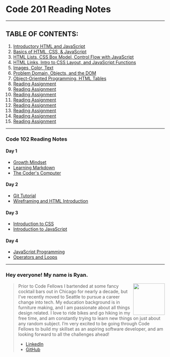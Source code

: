 <!-- These are my reading notes for Code 201 and Code 102 -->

# **Code 201 Reading Notes**

- - -

## **TABLE OF CONTENTS:**

1. [Introductory HTML and JavaScript](code201/class-01.md)
2. [Basics of HTML, CSS, & JavaScript](code201/class-02.md)
3. [HTML Lists, CSS Box Model, Control Flow with JavaScript](code201/class-03.md)
4. [HTML Links, Intro to CSS Layout, and JavaScript Functions](code201/class-04.md)
5. [Images, Color, Text](code201/class-05.md)
6. [Problem Domain, Objects, and the DOM](code201/class-06.md)
7. [Object-Oriented Programming, HTML Tables](code201/class-07.md)
8. [Reading Assignment](README.md)
9. [Reading Assignment](README.md)
10. [Reading Assignment](README.md)
11. [Reading Assignment](README.md)
12. [Reading Assignment](README.md)
13. [Reading Assignment](README.md)
14. [Reading Assignment](README.md)
15. [Reading Assignment](README.md)

- - -

### **Code 102 Reading Notes**

#### Day 1

- [Growth Mindset](code102/growthmindset.md)
- [Learning Markdown](code102/markdown.md)
- [The Coder's Computer](code102/coderscomputer.md)

#### Day 2

- [Git Tutorial](code102/gittutorial.md)
- [Wireframing and HTML Introduction](code102/html-intro.md)

#### Day 3

- [Introduction to CSS](code102/whatiscss.md)
- [Introduction to JavaScript](code102/jsintro.md)

#### Day 4

- [JavaScript Programming](code102/javascript.md)
- [Operators and Loops](code102/operatorsloops.md)

- - -

### **Hey everyone! My name is Ryan.**

><img src="https://avatars.githubusercontent.com/u/86586274?v=4" style="float: right;" width="100" height="100">

>Prior to Code Fellows I bartended at some fancy cocktail bars out in Chicago for nearly a decade, but I've recently moved to Seattle to pursue a career change into tech. My education background is in furniture making, and I am passionate about all things design related. I love to ride bikes and go hiking in my free time, and am constantly trying to learn new things on just about any random subject. I’m very excited to be going through Code Fellows to build my skillset as an aspiring software developer, and am looking forward to all the challenges ahead!
>- [LinkedIn](https://www.linkedin.com/in/ryanemmans/)
>- [GitHub](https://github.com/ryanemmans)
